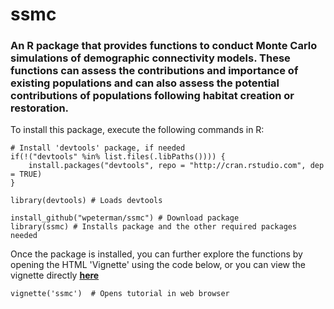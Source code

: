 ssmc
============

### An R package that provides functions to conduct Monte Carlo simulations of demographic connectivity models. These functions can assess the contributions and importance of existing populations and can also assess the potential contributions of populations following habitat creation or restoration.  

To install this package, execute the following commands in R:

```
# Install 'devtools' package, if needed
if(!("devtools" %in% list.files(.libPaths()))) {
    install.packages("devtools", repo = "http://cran.rstudio.com", dep = TRUE) 
} 

library(devtools) # Loads devtools

install_github("wpeterman/ssmc") # Download package
library(ssmc) # Installs package and the other required packages needed
```
Once the package is installed, you can further explore the functions by opening the HTML 'Vignette' using the code below, or you can view the vignette directly [**here**](https://dl.dropboxusercontent.com/u/23513016/ssmc.html "Vignette")
```
vignette('ssmc')  # Opens tutorial in web browser
```
